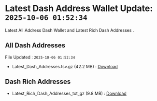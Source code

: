 # Latest Dash Address Wallet Update: `2025-10-06 01:52:34`

Latest All Address Dash Wallet and Latest Rich Dash Addresses .

## All Dash Addresses

File Updated : `2025-10-06 01:52:34`

- Latest_Dash_Addresses.tsv.gz (42.2 MB) : [Download](https://github.com/Pymmdrza/Rich-Address-Wallet/releases/tag/Dash)

## Dash Rich Addresses

- Latest_Rich_Dash_Addresses_txt_gz (9.8 MB) : [Download](https://github.com/Pymmdrza/Rich-Address-Wallet/releases/tag/Dash)
